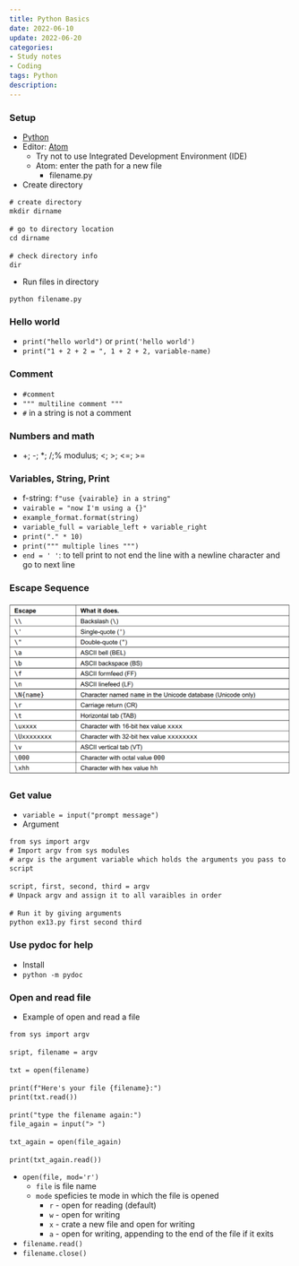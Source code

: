 ```yaml
---
title: Python Basics
date: 2022-06-10
update: 2022-06-20
categories:
- Study notes
- Coding
tags: Python
description: 
---
```


### Setup

- [Python](https://www.python.org/)
- Editor: [Atom](https://atom.io/)
    - Try not to use Integrated Development Environment (IDE)
    - Atom: enter the path for a new file
        - filename.py
- Create directory

~~~
# create directory
mkdir dirname

# go to directory location
cd dirname

# check directory info
dir
~~~

- Run files in directory

~~~
python filename.py
~~~

### Hello world

- `print("hello world")` or `print('hello world')`
- `print("1 + 2 + 2 = ", 1 + 2 + 2, variable-name)`

### Comment

- `#comment`
- `""" multiline comment """`
- `#` in a string is not a comment

### Numbers and math

- +; -; *; /;% modulus; <; >; <=; >=

### Variables, String, Print

- f-string: `f"use {vairable} in a string"`
- `vairable = "now I'm using a {}"`
- `example_format.format(string)`
- `variable_full = variable_left + variable_right`
- `print("." * 10)`
- `print(""" multiple lines """)`
- `end = ' '`: to tell print to not end the line with a newline character and go to next line

### Escape Sequence

<img src="https://raw.githubusercontent.com/zoe-gif/images/master/20220630223226.png" width="600" height="">

### Get value

- `variable = input("prompt message")`
- Argument

~~~
from sys import argv
# Import argv from sys modules
# argv is the argument variable which holds the arguments you pass to script

script, first, second, third = argv
# Unpack argv and assign it to all varaibles in order

# Run it by giving arguments
python ex13.py first second third
~~~

### Use pydoc for help

- Install
- `python -m pydoc`

### Open and read file

- Example of open and read a file
~~~
from sys import argv

sript, filename = argv

txt = open(filename)

print(f"Here's your file {filename}:")
print(txt.read())

print("type the filename again:")
file_again = input("> ")

txt_again = open(file_again)

print(txt_again.read())
~~~

- `open(file, mod='r')`
    - `file` is file name
    - `mode` speficies te mode in which the file is opened
        - `r` - open for reading (default)
        - `w` - open for writing
        - `x` - crate a new file and open for writing
        - `a` - open for writing, appending to the end of the file if it exits
- `filename.read()`
- `filename.close()`